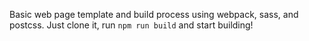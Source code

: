 Basic web page template and build process using webpack, sass, and postcss.
Just clone it, run `npm run build` and start building!
